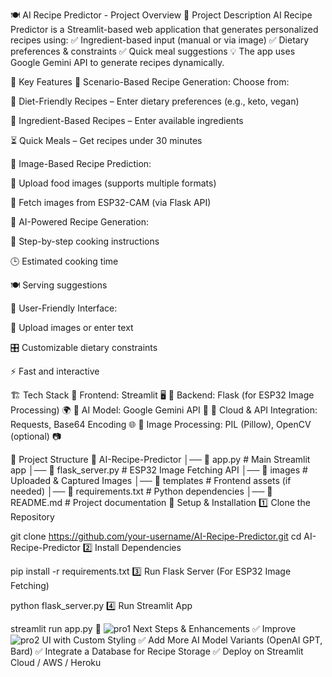 🍽️ AI Recipe Predictor - Project Overview
🚀 Project Description
AI Recipe Predictor is a Streamlit-based web application that generates personalized recipes using:
✅ Ingredient-based input (manual or via image)
✅ Dietary preferences & constraints
✅ Quick meal suggestions
💡 The app uses Google Gemini API to generate recipes dynamically.

🎯 Key Features
🔹 Scenario-Based Recipe Generation: Choose from:

🥗 Diet-Friendly Recipes – Enter dietary preferences (e.g., keto, vegan)

🍅 Ingredient-Based Recipes – Enter available ingredients

⏳ Quick Meals – Get recipes under 30 minutes

🔹 Image-Based Recipe Prediction:

📸 Upload food images (supports multiple formats)

🔄 Fetch images from ESP32-CAM (via Flask API)

🔹 AI-Powered Recipe Generation:

📜 Step-by-step cooking instructions

🕒 Estimated cooking time

🍽️ Serving suggestions

🔹 User-Friendly Interface:

🔼 Upload images or enter text

🎛️ Customizable dietary constraints

⚡ Fast and interactive

🏗️ Tech Stack
🔹 Frontend: Streamlit 🖥️
🔹 Backend: Flask (for ESP32 Image Processing) 🌍
🔹 AI Model: Google Gemini API 🤖
🔹 Cloud & API Integration: Requests, Base64 Encoding 🌐
🔹 Image Processing: PIL (Pillow), OpenCV (optional) 📷

📂 Project Structure
📂 AI-Recipe-Predictor
│── 📜 app.py              # Main Streamlit app
│── 📜 flask_server.py     # ESP32 Image Fetching API
│── 📂 images              # Uploaded & Captured Images
│── 📂 templates           # Frontend assets (if needed)
│── 📜 requirements.txt    # Python dependencies
│── 📜 README.md           # Project documentation
🔧 Setup & Installation
1️⃣ Clone the Repository

git clone https://github.com/your-username/AI-Recipe-Predictor.git
cd AI-Recipe-Predictor
2️⃣ Install Dependencies

pip install -r requirements.txt
3️⃣ Run Flask Server (For ESP32 Image Fetching)

python flask_server.py
4️⃣ Run Streamlit App

streamlit run app.py
📌 ![pro1](https://github.com/user-attachments/assets/aabd57a6-8f3c-4701-b290-67c7c7420331)
Next Steps & Enhancements
✅ Improve ![pro2](https://github.com/user-attachments/assets/304e2275-343c-4696-9510-9ae61397cc7a)
UI with Custom Styling
✅ Add More AI Model Variants (OpenAI GPT, Bard)
✅ Integrate a Database for Recipe Storage
✅ Deploy on Streamlit Cloud / AWS / Heroku

